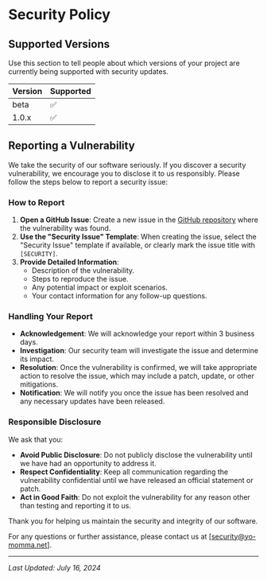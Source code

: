 # Security Policy

## Supported Versions

Use this section to tell people about which versions of your project are
currently being supported with security updates.

| Version | Supported          |
| ------- | ------------------ |
| beta   | :white_check_mark: |
| 1.0.x   | :white_check_mark:           |


## Reporting a Vulnerability

We take the security of our software seriously. If you discover a security vulnerability, we encourage you to disclose it to us responsibly. Please follow the steps below to report a security issue:

### How to Report

1. **Open a GitHub Issue**: Create a new issue in the [GitHub repository](https://github.com/the-dozens-django) where the vulnerability was found.
2. **Use the "Security Issue" Template**: When creating the issue, select the "Security Issue" template if available, or clearly mark the issue title with `[SECURITY]`.
3. **Provide Detailed Information**:
   - Description of the vulnerability.
   - Steps to reproduce the issue.
   - Any potential impact or exploit scenarios.
   - Your contact information for any follow-up questions.

### Handling Your Report

- **Acknowledgement**: We will acknowledge your report within 3 business days.
- **Investigation**: Our security team will investigate the issue and determine its impact.
- **Resolution**: Once the vulnerability is confirmed, we will take appropriate action to resolve the issue, which may include a patch, update, or other mitigations.
- **Notification**: We will notify you once the issue has been resolved and any necessary updates have been released.

### Responsible Disclosure

We ask that you:

- **Avoid Public Disclosure**: Do not publicly disclose the vulnerability until we have had an opportunity to address it.
- **Respect Confidentiality**: Keep all communication regarding the vulnerability confidential until we have released an official statement or patch.
- **Act in Good Faith**: Do not exploit the vulnerability for any reason other than testing and reporting it to us.

Thank you for helping us maintain the security and integrity of our software.

For any questions or further assistance, please contact us at [security@yo-momma.net].

---

*Last Updated: July 16, 2024*
